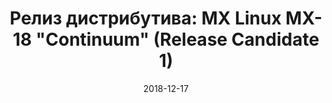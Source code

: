 ---
layout: post
title: "Релиз дистрибутива: MX Linux MX-18 \"Continuum\" (Release Candidate 1)"
date: 2018-12-17   
---